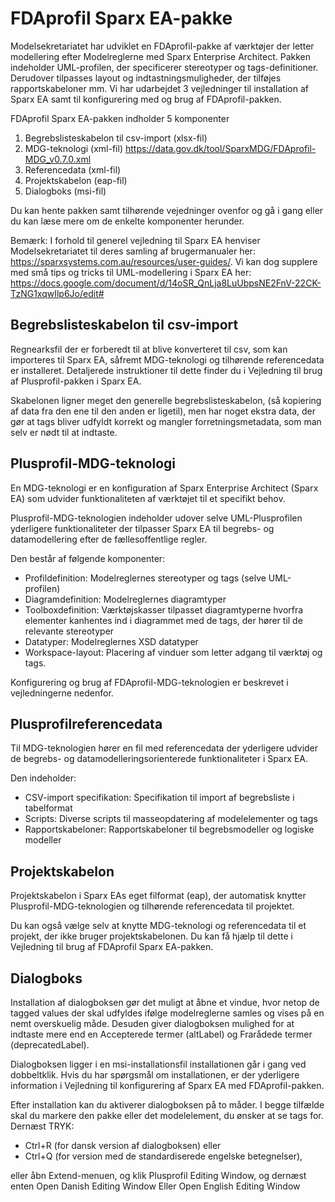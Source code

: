 FDAprofil Sparx EA-pakke
=======

Modelsekretariatet har udviklet en FDAprofil-pakke af værktøjer der letter modellering efter Modelreglerne med Sparx Enterprise Architect. Pakken indeholder UML-profilen, der specificerer stereotyper og tags-definitioner.  Derudover tilpasses layout og indtastningsmuligheder, der tilføjes rapportskabeloner mm. Vi har udarbejdet 3 vejledninger til installation af Sparx EA samt til konfigurering med og brug af FDAprofil-pakken.

FDAprofil Sparx EA-pakken indholder 5 komponenter

1. Begrebslisteskabelon til csv-import (xlsx-fil)
2. MDG-teknologi (xml-fil) https://data.gov.dk/tool/SparxMDG/FDAprofil-MDG_v0.7.0.xml
3. Referencedata (xml-fil)
4. Projektskabelon (eap-fil)
5. Dialogboks (msi-fil)

Du kan hente pakken samt tilhørende vejedninger ovenfor og gå i gang eller du kan læse mere om de enkelte komponenter herunder.

Bemærk: I forhold til generel vejledning til Sparx EA henviser Modelsekretariatet til deres samling af brugermanualer her: https://sparxsystems.com.au/resources/user-guides/. Vi kan dog supplere med små tips og tricks til UML-modellering i Sparx EA her: https://docs.google.com/document/d/14oSR_QnLja8LuUbpsNE2FnV-22CK-TzNG1xqwIlp6Jo/edit#
 

## Begrebslisteskabelon til csv-import

Regnearksfil der er forberedt til at blive konverteret til csv, som kan importeres til Sparx EA, såfremt MDG-teknologi og tilhørende referencedata er installeret. Detaljerede instruktioner til dette finder du i Vejledning til brug af Plusprofil-pakken i Sparx EA.

Skabelonen ligner meget den generelle begrebslisteskabelon, (så kopiering af data fra den ene til den anden er ligetil), men har noget ekstra data, der gør at tags bliver udfyldt korrekt og mangler forretningsmetadata, som man selv er nødt til at indtaste.

 

## Plusprofil-MDG-teknologi

En MDG-teknologi er en konfiguration af Sparx Enterprise Architect (Sparx EA) som udvider funktionaliteten af værktøjet til et specifikt behov.

Plusprofil-MDG-teknologien indeholder udover selve UML-Plusprofilen yderligere funktionaliteter der tilpasser Sparx EA til begrebs- og datamodellering efter de fællesoffentlige regler.

Den består af følgende komponenter:

* Profildefinition: Modelreglernes stereotyper og tags (selve UML-profilen)
* Diagramdefinition: Modelreglernes diagramtyper
* Toolboxdefinition: Værktøjskasser tilpasset diagramtyperne hvorfra elementer kanhentes ind i diagrammet med de tags, der hører til de relevante stereotyper
* Datatyper: Modelreglernes XSD datatyper
* Workspace-layout: Placering af vinduer som letter adgang til værktøj og tags.

Konfigurering og brug af FDAprofil-MDG-teknologien er beskrevet i vejledningerne nedenfor.

 

## Plusprofilreferencedata

Til MDG-teknologien hører en fil med referencedata der yderligere udvider de begrebs- og datamodelleringsorienterede funktionaliteter i Sparx EA.

Den indeholder:

* CSV-import specifikation: Specifikation til import af begrebsliste i tabelformat
* Scripts: Diverse scripts til masseopdatering af modelelementer og tags
* Rapportskabeloner: Rapportskabeloner til begrebsmodeller og logiske modeller
 

## Projektskabelon

Projektskabelon i Sparx EAs eget filformat (eap), der automatisk knytter Plusprofil-MDG-teknologien og tilhørende referencedata til projektet.

Du kan også vælge selv at knytte MDG-teknologi og referencedata til et projekt, der ikke bruger projektskabelonen. Du kan få hjælp til dette i Vejledning til brug af FDAprofil Sparx EA-pakken.

 

## Dialogboks

Installation af dialogboksen gør det muligt at åbne et vindue, hvor netop de tagged values der skal udfyldes ifølge modelreglerne samles og vises på en nemt overskuelig måde. Desuden giver dialogboksen mulighed for at indtaste mere end en Accepterede termer (altLabel) og Frarådede termer (deprecatedLabel).

Dialogboksen ligger i en msi-installationsfil installationen går i gang ved dobbeltklik. Hvis du har spørgsmål om installationen, er der yderligere information i Vejledning til konfigurering af Sparx EA med FDAprofil-pakken.

Efter installation kan du aktiverer dialogboksen på to måder. I begge tilfælde skal du markere den pakke eller det modelelement, du ønsker at se tags for. Dernæst TRYK:

* Ctrl+R (for dansk version af dialogboksen) eller 
* Ctrl+Q (for version med de standardiserede engelske betegnelser), 

eller åbn Extend-menuen, og klik Plusprofil Editing Window, og dernæst enten Open Danish Editing Window Eller Open English Editing Window
 
